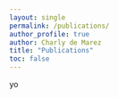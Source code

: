 ```yaml
---
layout: single 
permalink: /publications/
author_profile: true
author: Charly de Marez
title: "Publications"
toc: false
---
```


<p align="justify">

yo

</p>






